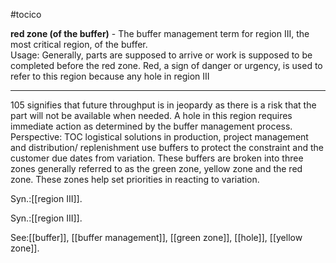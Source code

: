 #tocico

<b>red zone (of the buffer)</b> - The buffer management term for region III, the most critical region, of the buffer.  
Usage: Generally, parts are supposed to arrive or work is supposed to be completed before the red zone. Red, a sign of danger or urgency, is used to refer to this region because any hole in region III 
<hr/>
105 
signifies that future throughput is in jeopardy as there is a risk that the part will not be available when needed.  A hole in this region requires immediate action as determined by the buffer management process. Perspective: TOC logistical solutions in production, project management and distribution/ replenishment use buffers to protect the constraint and the customer due dates from variation. These buffers are broken into three zones generally referred to as the green zone, yellow zone and the red zone. These zones help set priorities in reacting to variation. 

Syn.:[[region III]].

Syn.:[[region III]].



See:[[buffer]], [[buffer management]], [[green zone]], [[hole]], [[yellow zone]].



